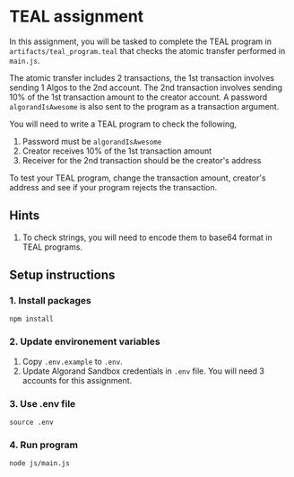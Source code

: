 # TEAL assignment

In this assignment, you will be tasked to complete the TEAL program in `artifacts/teal_program.teal` that checks the atomic transfer performed in `main.js`.

The atomic transfer includes 2 transactions, the 1st transaction involves sending 1 Algos to the 2nd account. The 2nd transaction involves sending 10% of the 1st transaction amount to the creator account. A password `algorandIsAwesome` is also sent to the program as a transaction argument.

You will need to write a TEAL program to check the following,
1. Password must be `algorandIsAwesome`
2. Creator receives 10% of the 1st transaction amount
3. Receiver for the 2nd transaction should be the creator's address

To test your TEAL program, change the transaction amount, creator's address and see if your program rejects the transaction.

## Hints
1. To check strings, you will need to encode them to base64 format in TEAL programs.

## Setup instructions

### 1. Install packages
```
npm install
```

### 2. Update environement variables
1. Copy `.env.example` to `.env`.
2. Update Algorand Sandbox credentials in `.env` file. You will need 3 accounts for this assignment.

### 3. Use .env file
```
source .env
```

### 4. Run program
```
node js/main.js
```
